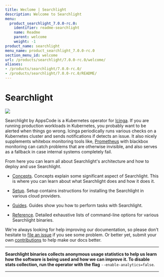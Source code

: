```yaml
---
title: Weclome | Searchlight
description: Welcome to Searchlight
menu:
  product_searchlight_7.0.0-rc.0:
    identifier: readme-searchlight
    name: Readme
    parent: welcome
    weight: -1
product_name: searchlight
menu_name: product_searchlight_7.0.0-rc.0
section_menu_id: welcome
url: /products/searchlight/7.0.0-rc.0/welcome/
aliases:
- /products/searchlight/7.0.0-rc.0/
- /products/searchlight/7.0.0-rc.0/README/
---
```


# Searchlight

<img src="/products/searchlight/7.0.0-rc.0/images/cover.jpg">

Searchlight by AppsCode is a Kubernetes operator for [Icinga](https://www.icinga.com/). If you are running production workloads in Kubernetes, you probably want to be alerted when things go wrong. Icinga periodically runs various checks on a Kubernetes cluster and sends notifications if detects an issue. It also nicely supplements whitebox monitoring tools like, [Prometheus](https://prometheus.io/) with blackbox monitoring can catch problems that are otherwise invisible, and also serves as a fallback in case internal systems completely fail.

From here you can learn all about Searchlight's architecture and how to deploy and use Searchlight.

- [Concepts](/products/searchlight/7.0.0-rc.0/concepts/). Concepts explain some significant aspect of Searchlight. This is where you can learn about what Searchlight does and how it does it.

- [Setup](/products/searchlight/7.0.0-rc.0/setup/). Setup contains instructions for installing
  the Searchlight in various cloud providers.

- [Guides](/products/searchlight/7.0.0-rc.0/guides/). Guides show you how to perform tasks with Searchlight.

- [Reference](/products/searchlight/7.0.0-rc.0/reference/searchlight). Detailed exhaustive lists of command-line options for various Searchlight binaries.

We're always looking for help improving our documentation, so please don't hesitate to
[file an issue](https://github.com/appscode/searchlight/issues/new) if you see some problem.
Or better yet, submit your own [contributions](/products/searchlight/7.0.0-rc.0/CONTRIBUTING) to help
make our docs better.

---

**Searchlight binaries collects anonymous usage statistics to help us learn how the software is being used and how we can improve it.
To disable stats collection, run the operator with the flag** `--enable-analytics=false`.

---